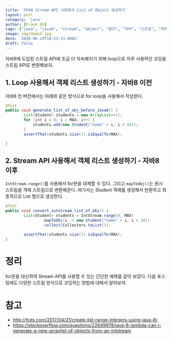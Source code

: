 ```yaml
---
title: '자바8 Stream API 사용해서 List of Object 생성하기'
layout: post
category: 'java'
author: [Frank Oh]
tags: ["java", "java8", "stream", "object", "람다", "자바", "스트림", "객체"]
image: img/demo4.jpg
date: '2020-06-29T10:23:33.000Z'
draft: false
---
```


자바8에 도입된 스트림 API에 조금 더 익숙해지기 위해 loop으로 자주 사용하던 코딩을 스트림 API로 변환해보자. 

## 1. Loop 사용해서 객체 리스트 생성하기 - 자바8 이전 

자바8 전 버전에서는 아래와 같은 방식으로 for loop을 사용해서 작성한다. 

```java
@Test
public void generate_list_of_obj_before_Java8() {
		List<Student> students = new ArrayList<>();
		for (int i = 0; i < MAX; i++) {
			students.add(new Student("name" + i, i + 10));
		}
		assertThat(students.size()).isEqualTo(MAX);

}
```

## 2. Stream API 사용해서 객체 리스트 생성하기 - 자바8 이후 

`IntStream.range()`를 사용해서 for문을 대체할 수 있다. 그리고 `mapToObj()`는 원시 스트림을 객체 스트림으로 변환해준다. 여기서는 Student 객체를 생성해서 반환하고 최종적으로 List 형으로 생성한다. 

```java
@Test
public void convert_intstream_list_of_obj() {
		List<Student> students = IntStream.range(0, MAX)
				.mapToObj(i -> new Student("name" + i, i + 10))
				.collect(Collectors.toList());

		assertThat(students.size()).isEqualTo(MAX);
}
```

# 정리

for문을 대신하여 Stream API를 사용할 수 있는 간단한 예제를 같이 보았다. 다음 포스팅에도 다양한 스트림 방식으로 코딩하는 방법에 대해서 알아보자. 

# 참고

* http://jtuts.com/2017/04/21/create-list-range-integers-using-java-8/
* https://stackoverflow.com/questions/22649978/java-8-lambda-can-i-generate-a-new-arraylist-of-objects-from-an-intstream


